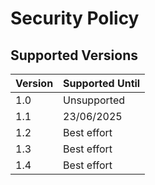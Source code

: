 # Security Policy

## Supported Versions

| Version | Supported Until |
| ------- | --------------- |
| 1.0     | Unsupported     |
| 1.1     | 23/06/2025      |
| 1.2     | Best effort     |
| 1.3     | Best effort     |
| 1.4     | Best effort     |
